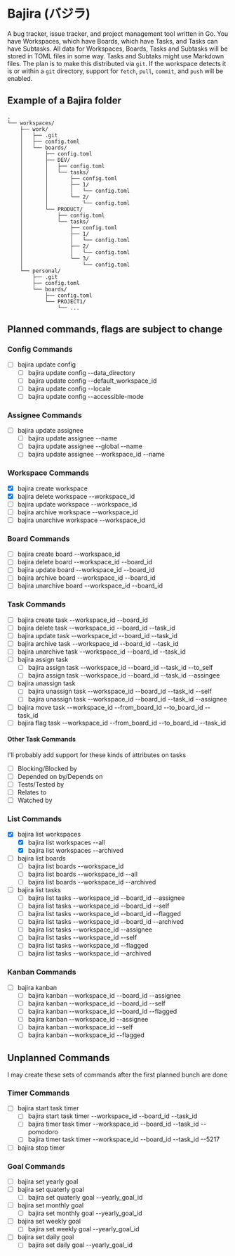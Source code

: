 # Bajira (バジラ)

A bug tracker, issue tracker, and project management tool written in Go. You have Workspaces, which have Boards, which have Tasks, and Tasks can have Subtasks. All data for Workspaces, Boards, Tasks and Subtasks will be stored in TOML files in some way. Tasks and Subtaks might use Markdown files. The plan is to make this distributed via `git`. If the workspace detects it is or within a `git` directory, support for `fetch`, `pull`, `commit`, and `push` will be enabled.

## Example of a Bajira folder

```
.
└── workspaces/
    ├── work/
    │   ├── .git
    │   ├── config.toml
    │   └── boards/
    │       ├── config.toml
    │       ├── DEV/
    │       │   ├── config.toml
    │       │   └── tasks/
    │       │       ├── config.toml
    │       │       ├── 1/
    │       │       │   └── config.toml
    │       │       └── 2/
    │       │           └── config.toml
    │       └── PRODUCT/
    │           ├── config.toml
    │           └── tasks/
    │               ├── config.toml
    │               ├── 1/
    │               │   └── config.toml
    │               ├── 2/
    │               │   └── config.toml
    │               └── 3/
    │                   └── config.toml
    └── personal/
        ├── .git
        ├── config.toml
        └── boards/
            ├── config.toml
            └── PROJECT1/
                └── ...
```

## Planned commands, flags are subject to change

### Config Commands

- [ ] bajira update config
  - [ ] bajira update config --data_directory
  - [ ] bajira update config --default_workspace_id
  - [ ] bajira update config --locale
  - [ ] bajira update config --accessible-mode

### Assignee Commands

- [ ] bajira update assignee
  - [ ] bajira update assignee --name
  - [ ] bajira update assignee --global --name
  - [ ] bajira update assignee --workspace_id --name

### Workspace Commands

- [x] bajira create workspace
- [x] bajira delete workspace --workspace_id
- [ ] bajira update workspace --workspace_id
- [ ] bajira archive workspace --workspace_id
- [ ] bajira unarchive workspace --workspace_id

### Board Commands

- [ ] bajira create board --workspace_id
- [ ] bajira delete board --workspace_id --board_id
- [ ] bajira update board --workspace_id --board_id
- [ ] bajira archive board --workspace_id --board_id
- [ ] bajira unarchive board --workspace_id --board_id

### Task Commands

- [ ] bajira create task --workspace_id --board_id
- [ ] bajira delete task --workspace_id --board_id --task_id
- [ ] bajira update task --workspace_id --board_id --task_id
- [ ] bajira archive task --workspace_id --board_id --task_id
- [ ] bajira unarchive task --workspace_id --board_id --task_id
- [ ] bajira assign task
  - [ ] bajira assign task --workspace_id --board_id --task_id --to_self
  - [ ] bajira assign task --workspace_id --board_id --task_id --assingee
- [ ] bajira unassign task
  - [ ] bajira unassign task --workspace_id --board_id --task_id --self
  - [ ] bajira unassign task --workspace_id --board_id --task_id --assignee
- [ ] bajira move task --workspace_id --from_board_id --to_board_id --task_id
- [ ] bajira flag task --workspace_id --from_board_id --to_board_id --task_id

#### Other Task Commands

I'll probably add support for these kinds of attributes on tasks

- [ ] Blocking/Blocked by
- [ ] Depended on by/Depends on
- [ ] Tests/Tested by
- [ ] Relates to
- [ ] Watched by

### List Commands

- [x] bajira list workspaces
  - [x] bajira list workspaces --all
  - [x] bajira list workspaces --archived
- [ ] bajira list boards
  - [ ] bajira list boards --workspace_id
  - [ ] bajira list boards --workspace_id --all
  - [ ] bajira list boards --workspace_id --archived
- [ ] bajira list tasks
  - [ ] bajira list tasks --workspace_id --board_id --assignee
  - [ ] bajira list tasks --workspace_id --board_id --self
  - [ ] bajira list tasks --workspace_id --board_id --flagged
  - [ ] bajira list tasks --workspace_id --board_id --archived
  - [ ] bajira list tasks --workspace_id --assignee
  - [ ] bajira list tasks --workspace_id --self
  - [ ] bajira list tasks --workspace_id --flagged
  - [ ] bajira list tasks --workspace_id --archived

### Kanban Commands

- [ ] bajira kanban
  - [ ] bajira kanban --workspace_id --board_id --assignee
  - [ ] bajira kanban --workspace_id --board_id --self
  - [ ] bajira kanban --workspace_id --board_id --flagged
  - [ ] bajira kanban --workspace_id --assignee
  - [ ] bajira kanban --workspace_id --self
  - [ ] bajira kanban --workspace_id --flagged

## Unplanned Commands

I may create these sets of commands after the first planned bunch are done

### Timer Commands

- [ ] bajira start task timer
  - [ ] bajira start task timer --workspace_id --board_id --task_id
  - [ ] bajira timer task timer --workspace_id --board_id --task_id --pomodoro
  - [ ] bajira timer task timer --workspace_id --board_id --task_id --5217
- [ ] bajira stop timer

### Goal Commands

- [ ] bajira set yearly goal
- [ ] bajira set quaterly goal
  - [ ] bajira set quaterly goal --yearly_goal_id
- [ ] bajira set monthly goal
  - [ ] bajira set monthly goal --yearly_goal_id
- [ ] bajira set weekly goal
  - [ ] bajira set weekly goal --yearly_goal_id
- [ ] bajira set daily goal
  - [ ] bajira set daily goal --yearly_goal_id
